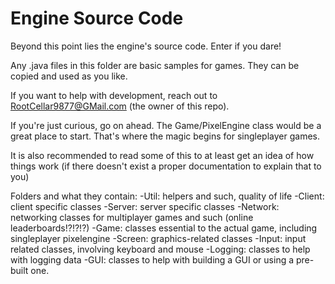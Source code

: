 # Engine Source Code

Beyond this point lies the engine's source code. Enter if you dare!

Any .java files in this folder are basic samples for games. They can be copied and used as you like.

If you want to help with development, reach out to RootCellar9877@GMail.com (the owner of this repo).

If you're just curious, go on ahead. The Game/PixelEngine class would be a great place to start. That's where the magic begins for singleplayer games.

It is also recommended to read some of this to at least get an idea of how things work (if there doesn't exist a proper documentation to explain that to you)

Folders and what they contain:
-Util: helpers and such, quality of life
-Client: client specific classes
-Server: server specific classes
-Network: networking classes for multiplayer games and such (online leaderboards!?!?!?)
-Game: classes essential to the actual game, including singleplayer pixelengine
-Screen: graphics-related classes
-Input: input related classes, involving keyboard and mouse
-Logging: classes to help with logging data
-GUI: classes to help with building a GUI or using a pre-built one.
